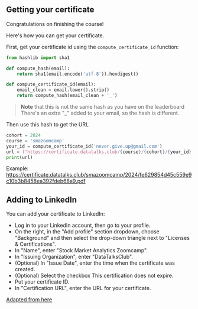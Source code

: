 ## Getting your certificate

Congratulations on finishing the course!

Here's how you can get your certificate.

First, get your certificate id using the `compute_certificate_id` function:

```python
from hashlib import sha1

def compute_hash(email):
    return sha1(email.encode('utf-8')).hexdigest()

def compute_certificate_id(email):
    email_clean = email.lower().strip()
    return compute_hash(email_clean + '_')
```

> **Note** that this is not the same hash as you have on the leaderboard
> There's an extra "_" added to your email, so the hash is different.


Then use this hash to get the URL

```python
cohort = 2024
course = 'smazoomcamp'
your_id = compute_certificate_id('never.give.up@gmail.com')
url = f"https://certificate.datatalks.club/{course}/{cohort}/{your_id}.pdf"
print(url)
```

Example: https://certificate.datatalks.club/smazoomcamp/2024/fe629854d45c559e9c10b3b8458ea392fdeb68a9.pdf


## Adding to LinkedIn

You can add your certificate to LinkedIn:

* Log in to your LinkedIn account, then go to your profile.
* On the right, in the "Add profile" section dropdown, choose "Background" and then select the drop-down triangle next to "Licenses & Certifications".
* In "Name", enter "Stock Market Analytics Zoomcamp".
* In "Issuing Organization", enter "DataTalksClub".
* (Optional) In "Issue Date", enter the time when the certificate was created.
* (Optional) Select the checkbox This certification does not expire. 
* Put your certificate ID.
* In "Certification URL", enter the URL for your certificate.

[Adapted from here](https://support.edx.org/hc/en-us/articles/206501938-How-can-I-add-my-certificate-to-my-LinkedIn-profile-)
